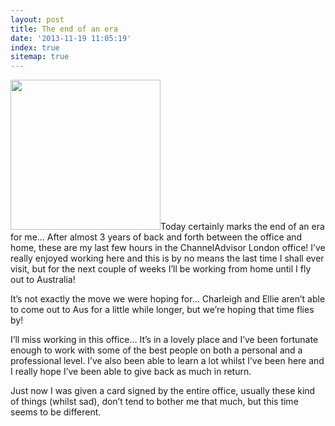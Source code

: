 ```yaml
---
layout: post
title: The end of an era
date: '2013-11-19 11:05:19'
index: true
sitemap: true
---
```


<p><img class=" wp-image-371 alignleft" title="Bon Voyage!" src="assets/aa1c1196abe411e1b00112313800c5e4_7-300x300.jpg" alt="" width="240" height="240" />Today certainly marks the end of an era for me&hellip; After almost 3 years of back and forth between the office and home, these are my last few hours in the ChannelAdvisor London office! I&rsquo;ve really enjoyed working here and this is by no means the last time I shall ever visit, but for the next couple of weeks I&rsquo;ll be working from home until I fly out to Australia!</p>
<p>It&rsquo;s not exactly the move we were hoping for&hellip; Charleigh and Ellie aren&rsquo;t able to come out to Aus for a little while longer, but we&rsquo;re hoping that time flies by!</p>
<p>I&rsquo;ll miss working in this office&hellip; It&rsquo;s in a lovely place and I&rsquo;ve been fortunate enough to work with some of the best people on both a personal and a professional level. I&rsquo;ve also been able to learn a lot whilst I&rsquo;ve been here and I really hope I&rsquo;ve been able to give back as much in return.</p>
<p>Just now I was given a card signed by the entire office, usually these kind of things (whilst sad), don&rsquo;t tend to bother me that much, but this time seems to be different.</p>
